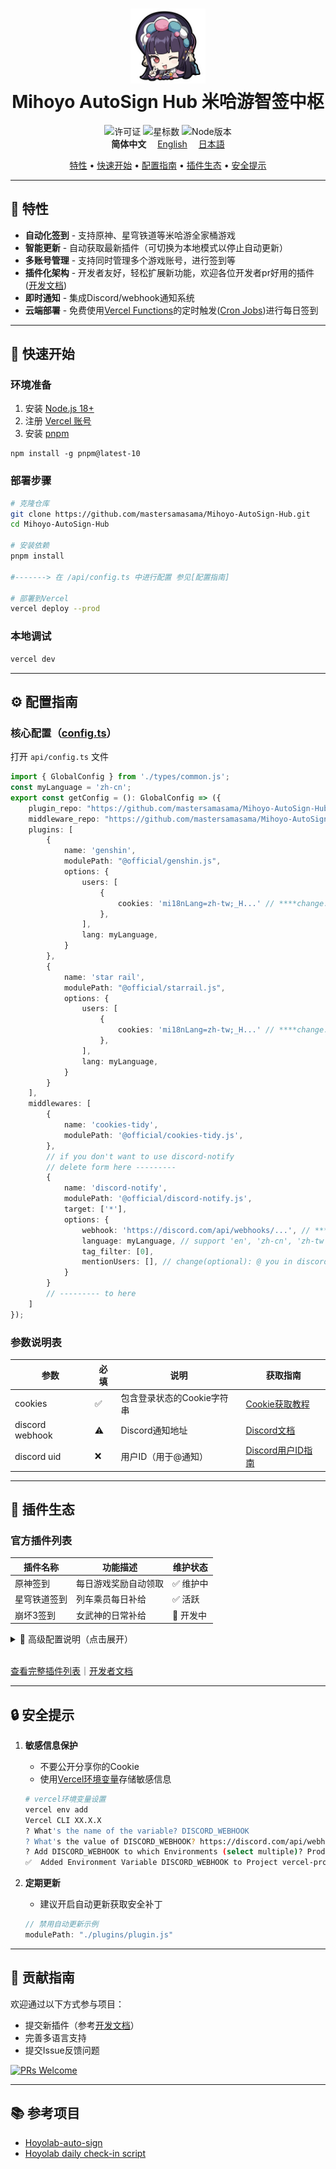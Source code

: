 <h1 align="center">
    <img width="120" height="120" src="doc/picture/yun-jin-512x512.png" alt="云堇图标"><br>
    Mihoyo AutoSign Hub 米哈游智签中枢
</h1>


<p align="center">
    <img src="https://img.shields.io/github/license/mastersamasama/Mihoyo-AutoSign-Hub?style=flat-square&color=20b2aa" alt="许可证">
    <img src="https://img.shields.io/github/stars/mastersamasama/Mihoyo-AutoSign-Hub?style=flat-square&color=ff69b4" alt="星标数">
    <img src="https://img.shields.io/badge/Node.js-18+-339933?style=flat-square&logo=node.js" alt="Node版本">
    <br>
    <b>简体中文</b>　
    <a href="/readme.md">English</a>　
    <a href="/readme_ja-jp.md">日本語</a>
</p>


<p align="center">
  <a href="#特性">特性</a> •
  <a href="#快速开始">快速开始</a> •
  <a href="#配置指南">配置指南</a> •
  <a href="#插件生态">插件生态</a> •
  <a href="#安全提示">安全提示</a>
</p>

---

<a id="特性"></a>
## 🌟 特性

- **自动化签到** - 支持原神、星穹铁道等米哈游全家桶游戏
- **智能更新** - 自动获取最新插件（可切换为本地模式以停止自动更新）
- **多账号管理** - 支持同时管理多个游戏账号，进行签到等
- **插件化架构** - 开发者友好，轻松扩展新功能，欢迎各位开发者pr好用的插件 ([开发文档](doc/pm_development_zh-cn.md))
- **即时通知** - 集成Discord/webhook通知系统
- **云端部署** - 免费使用[Vercel Functions](https://vercel.com/docs/functions)的定时触发([Cron Jobs](https://vercel.com/docs/cron-jobs/quickstart))进行每日签到

---

<a id="快速开始"></a>
## 🚀 快速开始

### 环境准备
1. 安装 [Node.js 18+](https://nodejs.org/)
2. 注册 [Vercel 账号](https://vercel.com/signup)
3. 安装 [pnpm](https://pnpm.io/zh/installation)

```shell
npm install -g pnpm@latest-10
```



### 部署步骤

```bash
# 克隆仓库
git clone https://github.com/mastersamasama/Mihoyo-AutoSign-Hub.git
cd Mihoyo-AutoSign-Hub

# 安装依赖
pnpm install

#-------> 在 /api/config.ts 中进行配置 参见[配置指南]

# 部署到Vercel
vercel deploy --prod
```



### 本地调试

```bash
vercel dev
```

---

<a id="配置指南"></a>
## ⚙️ 配置指南

### 核心配置（[config.ts](api/config.ts)）

打开 `api/config.ts` 文件

```typescript
import { GlobalConfig } from './types/common.js';
const myLanguage = 'zh-cn';
export const getConfig = (): GlobalConfig => ({
    plugin_repo: "https://github.com/mastersamasama/Mihoyo-AutoSign-Hub/raw/main/api/plugins",
    middleware_repo: "https://github.com/mastersamasama/Mihoyo-AutoSign-Hub/raw/main/api/middlewares",
    plugins: [
        {
            name: 'genshin',
            modulePath: "@official/genshin.js",
            options: {
                users: [
                    {
                        cookies: 'mi18nLang=zh-tw;_H...' // ****change: cookies that include your login info
                    },
                ],
                lang: myLanguage,
            }
        },
        {
            name: 'star rail',
            modulePath: "@official/starrail.js",
            options: {
                users: [
                    {
                        cookies: 'mi18nLang=zh-tw;_H...' // ****change: cookies that include your login info
                    },
                ],
                lang: myLanguage,
            }
        }
    ],
    middlewares: [
        {
            name: 'cookies-tidy',
            modulePath: '@official/cookies-tidy.js',
        },
       	// if you don't want to use discord-notify
        // delete form here ---------
        {
            name: 'discord-notify',
            modulePath: '@official/discord-notify.js',
            target: ['*'],
            options: {
                webhook: 'https://discord.com/api/webhooks/...', // ****change: your discord webhook
                language: myLanguage, // support 'en', 'zh-cn', 'zh-tw', 'ja', 'ko', default is 'en'
                tag_filter: [0], 
                mentionUsers: [], // change(optional): @ you in discord when fail
            }
        }
        // --------- to here
    ]
});
```

### 参数说明表

| 参数            | 必填 | 说明                       | 获取指南                                                     |
| --------------- | ---- | -------------------------- | ------------------------------------------------------------ |
| cookies         | ✅    | 包含登录状态的Cookie字符串 | [Cookie获取教程](doc/how_to_get_cookies_zh-cn.md)            |
| discord webhook | ⚠️    | Discord通知地址            | [Discord文档](https://support.discord.com/hc/zh-tw/articles/228383668-%E4%BD%BF%E7%94%A8%E7%B6%B2%E7%B5%A1%E9%89%A4%E6%89%8B-Webhooks) |
| discord uid     | ❌    | 用户ID（用于@通知）        | [Discord用户ID指南](https://support.discord.com/hc/zh-tw/articles/4407571667351) |

---

<a id="插件生态"></a>
## 🔌 插件生态

### 官方插件列表

| 插件名称     | 功能描述             | 维护状态 |
| ------------ | -------------------- | -------- |
| 原神签到     | 每日游戏奖励自动领取 | ✅ 维护中 |
| 星穹铁道签到 | 列车乘员每日补给     | ✅ 活跃   |
| 崩坏3签到    | 女武神的日常补给     | 🚧 开发中 |

<details> <summary>📘 高级配置说明（点击展开）</summary>

### 全局配置参数

| 参数              | 说明                                         | 默认值      | 示例值                                                       |
| ----------------- | -------------------------------------------- | ----------- | ------------------------------------------------------------ |
| `plugin_repo`     | 官方插件仓库模板URL，`${filename}`会自动替换 | -           | `https://github.com/.../plugins`                             |
| `middleware_repo` | 官方中间件仓库模板URL                        | -           | `https://github.com/.../middlewares`                         |
| `pathResolvers`   | 高级路径解析规则 (需开发经验)                | `@official` | `{ '@custom/': (path) => 'https://custom.domain/' + path.slice(9) }` |
| `plugins`         | [插件配置列表](#插件配置说明)                | 必填        | -                                                            |
| `middlewares`     | [中间件配置列表](#中间件配置说明)            | 可选        | -                                                            |

### 插件配置说明

| 参数         | 类型   | 说明                                                         | 示例值                                                  |
| ------------ | ------ | ------------------------------------------------------------ | ------------------------------------------------------- |
| `name`       | string | 插件唯一标识                                                 | `'genshin'`                                             |
| `modulePath` | string | 插件位置：<br>- 本地路径：`./plugins/genshin.js`<br>- 官方仓库：`@official/genshin.js`<br>- 自定义URL：`https://...` | `'@official/genshin.js'`                                |
| `options`    | object | 插件专用配置                                                 | `{ users: [{ cookies: 'your_token' }], lang: 'zh-cn' }` |

⚠️ 安全提示：使用第三方插件前请验证来源可靠性

### 中间件配置说明

| 参数         | 类型     | 说明                                                         | 示例值                                                       |
| ------------ | -------- | ------------------------------------------------------------ | ------------------------------------------------------------ |
| `name`       | string   | 中间件唯一标识                                               | `'discord-notify'`                                           |
| `modulePath` | string   | 中间件位置：<br>- 本地路径：`./middlewares/notify.js`<br>- 官方仓库：`@official/notify.js` | `'@official/discord-notify.js'`                              |
| `target`     | string[] | 作用的目标插件名称列表，`['*']`表示全局应用                  | `['genshin', 'starrail']`                                    |
| `options`    | object   | 中间件专用配置                                               | `{ webhook: 'https://discord.com/...', mentionUsers: ['USER_ID'] }` |

</details><br>



[查看完整插件列表](doc/plugin_list.md)｜[开发者文档](doc/pm_development_zh-cn.md)

---


<a id="安全提示"></a>
## 🔒 安全提示

1. **敏感信息保护**
   
   - 不要公开分享你的Cookie
   - 使用[Vercel环境变量](https://vercel.com/docs/cli/env)存储敏感信息
   ```bash
   # vercel环境变量设置
   vercel env add
   Vercel CLI XX.X.X
   ? What's the name of the variable? DISCORD_WEBHOOK
   ? What's the value of DISCORD_WEBHOOK? https://discord.com/api/webhooks/XXXX/....
   ? Add DISCORD_WEBHOOK to which Environments (select multiple)? Production, Preview, Development
   ✅  Added Environment Variable DISCORD_WEBHOOK to Project vercel-project-name [404ms]
   ```
   
3. **定期更新**
   - 建议开启自动更新获取安全补丁
   ```typescript
   // 禁用自动更新示例
   modulePath: "./plugins/plugin.js"
   ```

---

## 🙌 贡献指南

欢迎通过以下方式参与项目：
- 提交新插件（参考[开发文档](doc/pm_development_zh-cn.md)）
- 完善多语言支持
- 提交Issue反馈问题

[![PRs Welcome](https://img.shields.io/badge/PRs-welcome-brightgreen.svg?style=flat-square)](CONTRIBUTING.md)

---

## 📚 参考项目

- [Hoyolab-auto-sign](https://github.com/canaria3406/hoyolab-auto-sign)
- [Hoyolab daily check-in script](https://www.reddit.com/r/Genshin_Impact/comments/rohk7w/quick_tutorial_for_building_your_own_hoyolab/)
